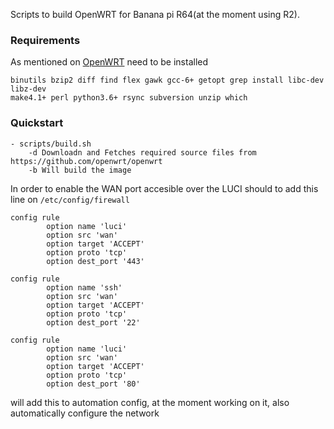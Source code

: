Scripts to build OpenWRT for Banana pi R64(at the moment using R2).

### Requirements
As mentioned on [OpenWRT](https://openwrt.org/docs/guide-developer/build-system/install-buildsystem) need to be installed

```
binutils bzip2 diff find flex gawk gcc-6+ getopt grep install libc-dev libz-dev
make4.1+ perl python3.6+ rsync subversion unzip which
```

### Quickstart
	- scripts/build.sh
		-d Downloadn and Fetches required source files from https://github.com/openwrt/openwrt
		-b Will build the image

In order to enable the WAN port accesible over the LUCI should to add this line on `/etc/config/firewall` 
```
config rule                                                                     
        option name 'luci'                                                      
        option src 'wan'                                                        
        option target 'ACCEPT'                                                  
        option proto 'tcp'                                                      
        option dest_port '443'                                                  
                                                                                
config rule                                                                     
        option name 'ssh'                                                       
        option src 'wan'                                                        
        option target 'ACCEPT'                                                  
        option proto 'tcp'                                                      
        option dest_port '22'                                                   
                                                                                
config rule                                                                     
        option name 'luci'                                                      
        option src 'wan'                                                        
        option target 'ACCEPT'                                                  
        option proto 'tcp'                                                      
        option dest_port '80'  
```
will add this to automation config, at the moment working on it, also automatically configure the network
